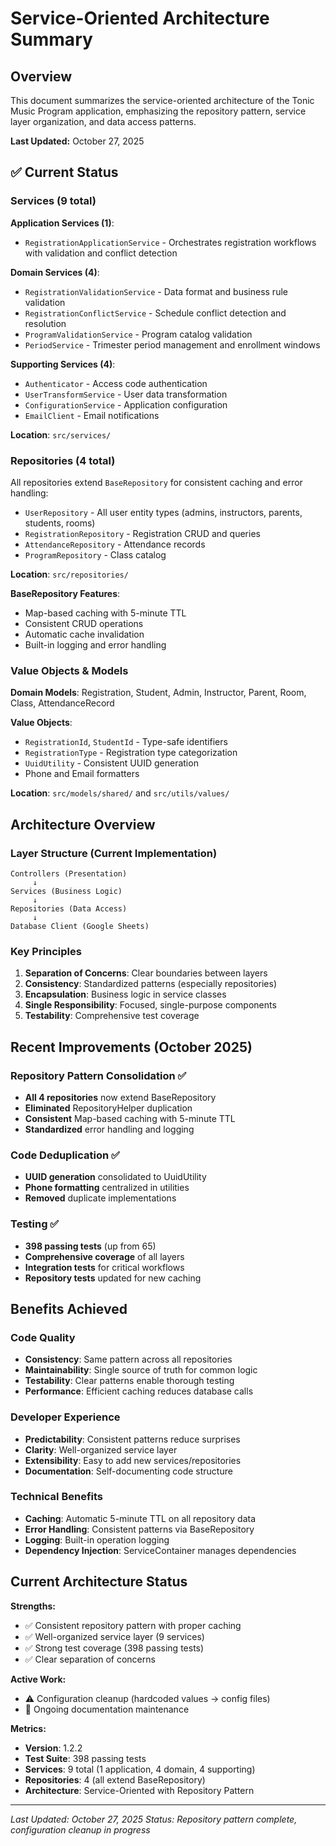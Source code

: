 # Service-Oriented Architecture Summary

## Overview
This document summarizes the service-oriented architecture of the Tonic Music Program application, emphasizing the repository pattern, service layer organization, and data access patterns.

**Last Updated:** October 27, 2025

## ✅ Current Status

### Services (9 total)

**Application Services (1)**:
- `RegistrationApplicationService` - Orchestrates registration workflows with validation and conflict detection

**Domain Services (4)**:
- `RegistrationValidationService` - Data format and business rule validation
- `RegistrationConflictService` - Schedule conflict detection and resolution
- `ProgramValidationService` - Program catalog validation
- `PeriodService` - Trimester period management and enrollment windows

**Supporting Services (4)**:
- `Authenticator` - Access code authentication
- `UserTransformService` - User data transformation
- `ConfigurationService` - Application configuration
- `EmailClient` - Email notifications

**Location**: `src/services/`

### Repositories (4 total)

All repositories extend `BaseRepository` for consistent caching and error handling:

- `UserRepository` - All user entity types (admins, instructors, parents, students, rooms)
- `RegistrationRepository` - Registration CRUD and queries
- `AttendanceRepository` - Attendance records
- `ProgramRepository` - Class catalog

**Location**: `src/repositories/`

**BaseRepository Features**:
- Map-based caching with 5-minute TTL
- Consistent CRUD operations
- Automatic cache invalidation
- Built-in logging and error handling

### Value Objects & Models

**Domain Models**: Registration, Student, Admin, Instructor, Parent, Room, Class, AttendanceRecord

**Value Objects**:
- `RegistrationId`, `StudentId` - Type-safe identifiers
- `RegistrationType` - Registration type categorization
- `UuidUtility` - Consistent UUID generation
- Phone and Email formatters

**Location**: `src/models/shared/` and `src/utils/values/`

## Architecture Overview

### Layer Structure (Current Implementation)
```
Controllers (Presentation)
     ↓
Services (Business Logic)
     ↓
Repositories (Data Access)
     ↓
Database Client (Google Sheets)
```

### Key Principles

1. **Separation of Concerns**: Clear boundaries between layers
2. **Consistency**: Standardized patterns (especially repositories)
3. **Encapsulation**: Business logic in service classes
4. **Single Responsibility**: Focused, single-purpose components
5. **Testability**: Comprehensive test coverage

## Recent Improvements (October 2025)

### Repository Pattern Consolidation ✅
- **All 4 repositories** now extend BaseRepository
- **Eliminated** RepositoryHelper duplication
- **Consistent** Map-based caching with 5-minute TTL
- **Standardized** error handling and logging

### Code Deduplication ✅
- **UUID generation** consolidated to UuidUtility
- **Phone formatting** centralized in utilities
- **Removed** duplicate implementations

### Testing ✅
- **398 passing tests** (up from 65)
- **Comprehensive coverage** of all layers
- **Integration tests** for critical workflows
- **Repository tests** updated for new caching

## Benefits Achieved

### Code Quality
- **Consistency**: Same pattern across all repositories
- **Maintainability**: Single source of truth for common logic
- **Testability**: Clear patterns enable thorough testing
- **Performance**: Efficient caching reduces database calls

### Developer Experience
- **Predictability**: Consistent patterns reduce surprises
- **Clarity**: Well-organized service layer
- **Extensibility**: Easy to add new services/repositories
- **Documentation**: Self-documenting code structure

### Technical Benefits
- **Caching**: Automatic 5-minute TTL on all repository data
- **Error Handling**: Consistent patterns via BaseRepository
- **Logging**: Built-in operation logging
- **Dependency Injection**: ServiceContainer manages dependencies

## Current Architecture Status

**Strengths:**
- ✅ Consistent repository pattern with proper caching
- ✅ Well-organized service layer (9 services)
- ✅ Strong test coverage (398 passing tests)
- ✅ Clear separation of concerns

**Active Work:**
- ⚠️ Configuration cleanup (hardcoded values → config files)
- 📝 Ongoing documentation maintenance

**Metrics:**
- **Version**: 1.2.2
- **Test Suite**: 398 passing tests
- **Services**: 9 total (1 application, 4 domain, 4 supporting)
- **Repositories**: 4 (all extend BaseRepository)
- **Architecture**: Service-Oriented with Repository Pattern

---
*Last Updated: October 27, 2025*
*Status: Repository pattern complete, configuration cleanup in progress*
